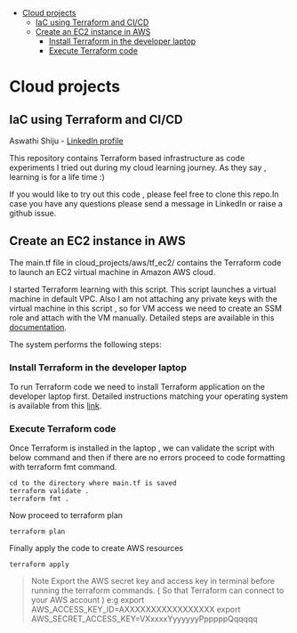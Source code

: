 - [Cloud projects](#cloud-projects)
  - [IaC using Terraform and CI/CD](#iac-using-terraform-and-cicd)
  - [Create an EC2 instance in AWS](#create-an-ec2-instance-in-aws)
    - [Install Terraform in the developer laptop](#install-terraform-in-the-developer-laptop)
    - [Execute Terraform code](#execute-terraform-code)

# Cloud projects
## IaC using Terraform and CI/CD
Aswathi Shiju - [LinkedIn profile](https://www.linkedin.com/in/aswathi-shiju/)

This repository contains Terraform based infrastructure as code experiments I tried out during my cloud learning journey. As they say , learning is for a life time :) 

If you would like to try out this code , please feel free to clone this repo.In case you have any questions please send a message in LinkedIn or raise a github issue. 

## Create an EC2 instance in AWS 

The main.tf file in cloud_projects/aws/tf_ec2/ contains the Terraform code to launch an EC2 virtual machine in Amazon AWS cloud.

I started Terraform learning with this script. This script launches a virtual machine in default VPC. Also I am not attaching any private keys with the virtual machine in this script , so for VM access we need to create an SSM role and attach with the VM manually. Detailed steps are available in this [documentation](https://docs.aws.amazon.com/systems-manager/latest/userguide/setup-instance-permissions.html).

The system performs the following steps:
### Install Terraform in the developer laptop
To run Terraform code we need to install Terraform application on the developer laptop first. Detailed instructions matching your operating system is available from this [link](https://developer.hashicorp.com/terraform/tutorials/aws-get-started/install-cli).
 
 ### Execute Terraform code

Once Terraform is installed in the laptop , we can validate the script with below command and then if there are no errors proceed to code formatting with terraform fmt command.

    cd to the directory where main.tf is saved
    terraform validate .
    terraform fmt .

Now proceed to terraform plan

    terraform plan

Finally apply the code to create AWS resources

    terraform apply

>Note
 Export the AWS secret key and access key in terminal before running the terraform commands. ( So that Terraform can connect to your AWS account )
 e:g
 export AWS_ACCESS_KEY_ID=AXXXXXXXXXXXXXXXXX
 export AWS_SECRET_ACCESS_KEY=VXxxxxYyyyyyyPpppppQqqqqq
